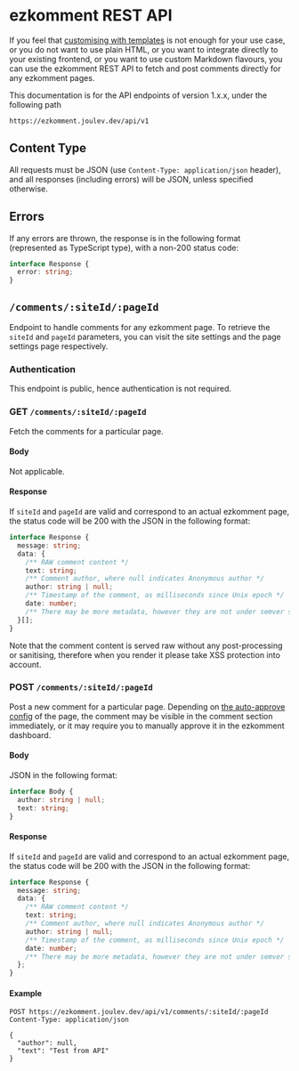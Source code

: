 # ezkomment REST API

If you feel that [customising with templates](/docs/customisation/introduction) is not enough for your use case, or you do not want to use plain HTML, or you want to integrate directly to your existing frontend, or you want to use custom Markdown flavours, you can use the ezkomment REST API to fetch and post comments directly for any ezkomment pages.

This documentation is for the API endpoints of version 1.x.x, under the following path

```
https://ezkomment.joulev.dev/api/v1
```

## Content Type

All requests must be JSON (use `Content-Type: application/json` header), and all responses (including errors) will be JSON, unless specified otherwise.

## Errors

If any errors are thrown, the response is in the following format (represented as TypeScript type), with a non-200 status code:

```ts
interface Response {
  error: string;
}
```

## `/comments/:siteId/:pageId`

Endpoint to handle comments for any ezkomment page. To retrieve the `siteId` and `pageId` parameters, you can visit the site settings and the page settings page respectively.

### Authentication

This endpoint is public, hence authentication is not required.

### GET `/comments/:siteId/:pageId`

Fetch the comments for a particular page.

#### Body

Not applicable.

#### Response

If `siteId` and `pageId` are valid and correspond to an actual ezkomment page, the status code will be 200 with the JSON in the following format:

```ts
interface Response {
  message: string;
  data: {
    /** RAW comment content */
    text: string;
    /** Comment author, where null indicates Anonymous author */
    author: string | null;
    /** Timestamp of the comment, as milliseconds since Unix epoch */
    date: number;
    /** There may be more metadata, however they are not under semver so do not use them */
  }[];
}
```

Note that the comment content is served raw without any post-processing or sanitising, therefore when you render it please take XSS protection into account.

### POST `/comments/:siteId/:pageId`

Post a new comment for a particular page. Depending on [the auto-approve config](/docs/moderation/introduction) of the page, the comment may be visible in the comment section immediately, or it may require you to manually approve it in the ezkomment dashboard.

#### Body

JSON in the following format:

```ts
interface Body {
  author: string | null;
  text: string;
}
```

#### Response

If `siteId` and `pageId` are valid and correspond to an actual ezkomment page, the status code will be 200 with the JSON in the following format:

```ts
interface Response {
  message: string;
  data: {
    /** RAW comment content */
    text: string;
    /** Comment author, where null indicates Anonymous author */
    author: string | null;
    /** Timestamp of the comment, as milliseconds since Unix epoch */
    date: number;
    /** There may be more metadata, however they are not under semver so do not use them */
  };
}
```

#### Example

```http
POST https://ezkomment.joulev.dev/api/v1/comments/:siteId/:pageId
Content-Type: application/json

{
  "author": null,
  "text": "Test from API"
}
```
